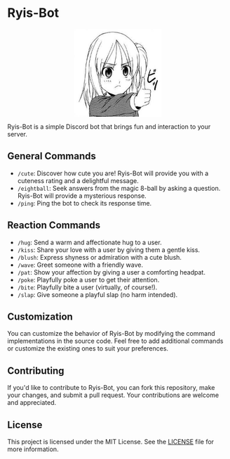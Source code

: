 # Ryis-Bot

<div
    align="center"
    style="
        display: flex;
        flex-direction: column;
        align-items: center;
        justify-content: center;
    "
>
<img src="./public/Icon.jpeg" alt="Ryis-Bot" width="200" height="200" />
</div>


Ryis-Bot is a simple Discord bot that brings fun and interaction to your server.

## General Commands

- `/cute`: Discover how cute you are! Ryis-Bot will provide you with a cuteness rating and a delightful message.
- `/eightball`: Seek answers from the magic 8-ball by asking a question. Ryis-Bot will provide a mysterious response.
- `/ping`: Ping the bot to check its response time.

## Reaction Commands

- `/hug`: Send a warm and affectionate hug to a user.
- `/kiss`: Share your love with a user by giving them a gentle kiss.
- `/blush`: Express shyness or admiration with a cute blush.
- `/wave`: Greet someone with a friendly wave.
- `/pat`: Show your affection by giving a user a comforting headpat.
- `/poke`: Playfully poke a user to get their attention.
- `/bite`: Playfully bite a user (virtually, of course!).
- `/slap`: Give someone a playful slap (no harm intended).

## Customization

You can customize the behavior of Ryis-Bot by modifying the command implementations in the source code. Feel free to add additional commands or customize the existing ones to suit your preferences.

## Contributing

If you'd like to contribute to Ryis-Bot, you can fork this repository, make your changes, and submit a pull request. Your contributions are welcome and appreciated.

## License

This project is licensed under the MIT License. See the [LICENSE](https://github.com/ABSanthosh/RiysBot/blob/main/LICENSE) file for more information.